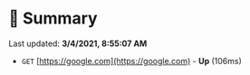 # 📖 Summary
Last updated: **3/4/2021, 8:55:07 AM**

- `GET` [https://google.com](https://google.com) - **Up** (106ms)
